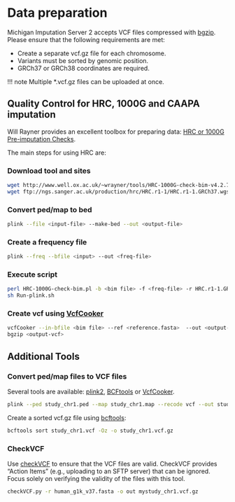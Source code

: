 # Data preparation

Michigan Imputation Server 2 accepts VCF files compressed with [bgzip](http://samtools.sourceforge.net/tabix.shtml). Please ensure that the following requirements are met:

- Create a separate vcf.gz file for each chromosome.
- Variants must be sorted by genomic position.
- GRCh37 or GRCh38 coordinates are required.

!!! note
    Multiple \*.vcf.gz files can be uploaded at once.



## Quality Control for HRC, 1000G and CAAPA imputation

Will Rayner provides an excellent toolbox for preparing data: [HRC or 1000G Pre-imputation Checks](http://www.well.ox.ac.uk/~wrayner/tools/).

The main steps for using HRC are:

### Download tool and sites

````sh
wget http://www.well.ox.ac.uk/~wrayner/tools/HRC-1000G-check-bim-v4.2.7.zip
wget ftp://ngs.sanger.ac.uk/production/hrc/HRC.r1-1/HRC.r1-1.GRCh37.wgs.mac5.sites.tab.gz
````

### Convert ped/map to bed

````sh
plink --file <input-file> --make-bed --out <output-file>
````

### Create a frequency file

````sh
plink --freq --bfile <input> --out <freq-file>
````

### Execute script

````sh
perl HRC-1000G-check-bim.pl -b <bim file> -f <freq-file> -r HRC.r1-1.GRCh37.wgs.mac5.sites.tab -h
sh Run-plink.sh
````

### Create vcf using [VcfCooker](http://genome.sph.umich.edu/wiki/VcfCooker)

````sh
vcfCooker --in-bfile <bim file> --ref <reference.fasta>  --out <output-vcf> --write-vcf
bgzip <output-vcf>
````
## Additional Tools

### Convert ped/map files to VCF files

Several tools are available:
 [plink2](https://www.cog-genomics.org/plink2/),
 [BCFtools](https://samtools.github.io/bcftools) or [VcfCooker](http://genome.sph.umich.edu/wiki/VcfCooker).  

````sh
plink --ped study_chr1.ped --map study_chr1.map --recode vcf --out study_chr1
````

Create a sorted vcf.gz file using [bcftools](https://samtools.github.io/bcftools):

````sh
bcftools sort study_chr1.vcf -Oz -o study_chr1.vcf.gz
````

### CheckVCF

Use [checkVCF](https://github.com/zhanxw/checkVCF) to ensure that the VCF files are valid. CheckVCF provides “Action Items” (e.g., uploading to an SFTP server) that can be ignored. Focus solely on verifying the validity of the files with this tool.

````sh
checkVCF.py -r human_g1k_v37.fasta -o out mystudy_chr1.vcf.gz
````
